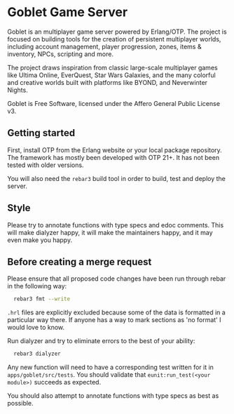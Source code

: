 Goblet Game Server
=================================================
Goblet is an multiplayer game server powered by Erlang/OTP. The project is
focused on building tools for the creation of persistent multiplayer worlds,
including account management, player progression, zones, items & inventory,
NPCs, scripting and more.

The project draws inspiration from classic large-scale multiplayer games like
Ultima Online, EverQuest, Star Wars Galaxies, and the many colorful and
creative worlds built with platforms like BYOND, and Neverwinter Nights.

Goblet is Free Software, licensed under the Affero General Public License v3. 


Getting started
-------------------------------------------------
First, install OTP from the Erlang website or your local package repository.
The framework has mostly been developed with OTP 21+. It has not been tested
with older versions.

You will also need the `rebar3` build tool in order to build, test and deploy
the server.


Style
-------------------------------------------------
Please try to annotate functions with type specs and edoc comments. This will
make dialyzer happy, it will make the maintainers happy, and it may even make
you happy.


Before creating a merge request
-------------------------------------------------
Please ensure that all proposed code changes have been run through rebar in
the following way:
```bash
  rebar3 fmt --write
```

`.hrl` files are explicitly excluded because some of the data is formatted in a
particular way there. If anyone has a way to mark sections as 'no format' I
would love to know.

Run dialyzer and try to eliminate errors to the best of your ability:
```bash
  rebar3 dialyzer
```

Any new function will need to have a corresponding test written for it in
`apps/goblet/src/tests`. You should validate that `eunit:run_test(<your
module>)` succeeds as expected.

You should also attempt to annotate functions with type specs as best as
possible.
